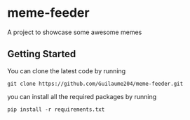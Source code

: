 # meme-feeder
A project to showcase some awesome memes

## Getting Started

You can clone the latest code by running

```
git clone https://github.com/Guilaume204/meme-feeder.git
```

you can install all the required packages by running

```
pip install -r requirements.txt
```
